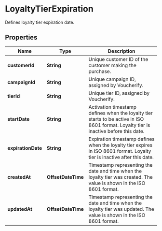 

# LoyaltyTierExpiration

Defines loyalty tier expiration date.

## Properties

| Name | Type | Description |
|------------ | ------------- | ------------- |
|**customerId** | **String** | Unique customer ID of the customer making the purchase. |
|**campaignId** | **String** | Unique campaign ID, assigned by Voucherify. |
|**tierId** | **String** | Unique tier ID, assigned by Voucherify. |
|**startDate** | **String** | Activation timestamp defines when the loyalty tier starts to be active in ISO 8601 format. Loyalty tier is inactive before this date. |
|**expirationDate** | **String** | Expiration timestamp defines when the loyalty tier expires in ISO 8601 format. Loyalty tier is inactive after this date. |
|**createdAt** | **OffsetDateTime** | Timestamp representing the date and time when the loyalty tier was created. The value is shown in the ISO 8601 format. |
|**updatedAt** | **OffsetDateTime** | Timestamp representing the date and time when the loyalty tier was updated. The value is shown in the ISO 8601 format. |



